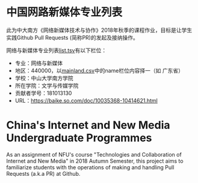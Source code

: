 # 中国网路新媒体专业列表
此为中大南方《网络新媒体技术与协作》2018年秋季的课程作业，目标是让学生实践Github Pull Requests (简称PR)的发起及接纳操作。

网络与新媒体专业列表[list.tsv](./list.tsv)有以下栏位：

* 专业：网络与新媒体
* 地区：440000，以[mainland.csv](./mainland.csv)中的name栏位内容择一（如 广东省）
* 学校：中山大学南方学院
* 所在学院：文学与传媒学院
* 贡献者学号：181013130
* URL：https://baike.so.com/doc/10035368-10414621.html

# China's Internet and New Media Undergraduate Programmes
As an assignment of NFU's course "Technologies and Collaboration of Internet and New Media" in 2018 Autumn Semester, this project aims to familiarize students with the operations of making and handling Pull Requests (a.k.a PR) at Github. 
